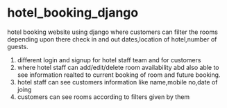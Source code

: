 # hotel_booking_django
hotel booking website using django where customers can filter the rooms depending upon there check in and out dates,location of hotel,number of guests.
1) different login and signup for hotel staff team and for customers
2) where hotel staff can add/edit/delete room availability abd also able to see information realted to current booking of room and future booking.
3) hotel staff can see customers information like name,mobile no,date of joing 
4) customers can see rooms according to filters given by them
